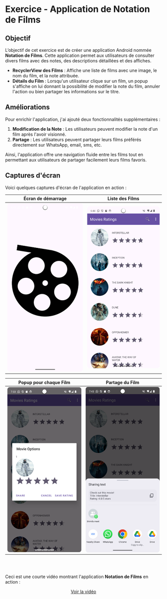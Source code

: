 # Exercice - Application de Notation de Films

## Objectif
L’objectif de cet exercice est de créer une application Android nommée **Notation de Films**. Cette application permet aux utilisateurs de consulter divers films avec des notes, des descriptions détaillées et des affiches.

- **RecyclerView des Films** : Affiche une liste de films avec une image, le nom du film, et la note attribuée.
- **Détails du Film** : Lorsqu'un utilisateur clique sur un film, un popup s'affiche on lui donnant la possibilité de modifier la note du film, annuler l'action ou bien partager les informations sur le titre.

## Améliorations

Pour enrichir l'application, j'ai ajouté deux fonctionnalités supplémentaires :

1. **Modification de la Note** : Les utilisateurs peuvent modifier la note d'un film après l'avoir visionné.
2. **Partage** : Les utilisateurs peuvent partager leurs films préférés directement sur WhatsApp, email, sms, etc.

Ainsi, l'application offre une navigation fluide entre les films tout en permettant aux utilisateurs de partager facilement leurs films favoris.

## Captures d'écran

Voici quelques captures d'écran de l'application en action :

| Écran de démarrage | Liste des Films |
| ------------------- | --------------- |
| <img src="splash_activity.png" width="300"> | <img src="ListActivity_screen.png" width="300"> |

| Popup pour chaque Film | Partage du Film |
| ---------------- | ---------------- |
| <img src="modif_note_movie.png" width="300"> | <img src="partager_film.png" width="300"> |


<br>  
<br>

Ceci est une courte vidéo montrant l'application **Notation de Films** en action :

<div align="center">

[Voir la vidéo](https://github.com/user-attachments/assets/0e28c35f-aa13-428a-b3a1-d47f29c1ca7b)

</div>
